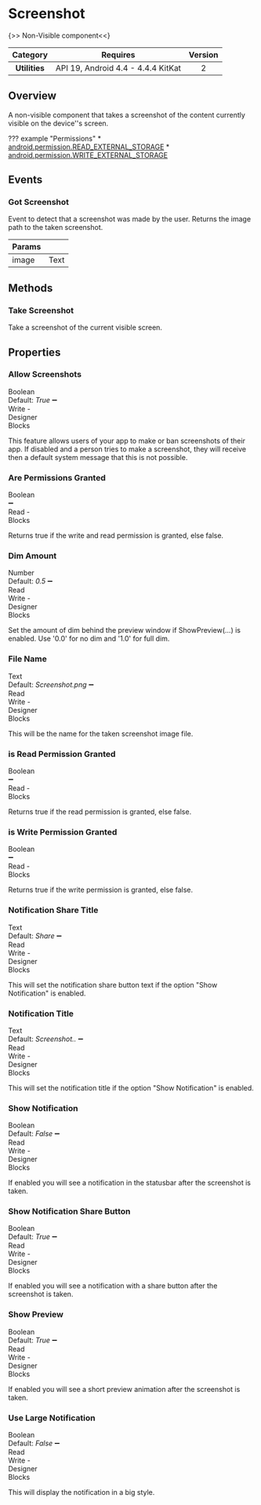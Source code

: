 # Screenshot

{>> Non-Visible component<<}

| Category | Requires | Version |
|:--------:|:-------:|:--------:|
|**Utilities**|<span class="chip chip-any">API 19, Android 4.4 - 4.4.4 KitKat</span>|<span class="chip chip-number">2</span>|

## Overview

A non-visible component that takes a screenshot of the content currently visible on the device''s screen.

??? example "Permissions"
    * [android.permission.READ_EXTERNAL_STORAGE](https://developer.android.com/reference/android/Manifest.permission.html#READ_EXTERNAL_STORAGE)
    * [android.permission.WRITE_EXTERNAL_STORAGE](https://developer.android.com/reference/android/Manifest.permission.html#WRITE_EXTERNAL_STORAGE)

## Events

### Got Screenshot

Event to detect that a screenshot was made by the user. Returns the image path to the taken screenshot.

<div class="block" ai2-block="event" not-rendered="true" value="%7B%22componentName%22:%20%22Screenshot%22,%20%22name%22:%20%22Got%20Screenshot%22,%20%22param%22:%20%5B%22image%22%5D%7D"></div>

| Params | []() |
|--------|------|
|image|<span class="chip chip-text">Text</span>|

## Methods

### Take Screenshot

Take a screenshot of the current visible screen.

<div class="block" ai2-block="method" not-rendered="true" value="%7B%22componentName%22:%20%22Screenshot%22,%20%22name%22:%20%22Take%20Screenshot%22,%20%22output%22:%20false,%20%22param%22:%20%5B%5D%7D"></div>

## Properties

### Allow Screenshots

<span style="user-select: none; white-space:pre-wrap;"><span class="chip chip-boolean">Boolean</span> <span class="chip chip-boolean">Default: <i>True</i></span> :heavy_minus_sign: <span class="chip chip-rw">Write</span>  - <span class="chip chip-bd">Designer</span> <span class="chip chip-bd">Blocks</span></span>

This feature allows users of your app to make or ban screenshots of their app. If disabled and a person tries to make a screenshot, they will receive then a default system message that this is not possible.

<div class="block" ai2-block="property" not-rendered="true" value="%7B%22componentName%22:%20%22Screenshot%22,%20%22name%22:%20%22Allow%20Screenshots%22,%20%22getter%22:%20false%7D"></div>

### Are Permissions Granted

<span style="user-select: none; white-space:pre-wrap;"><span class="chip chip-boolean">Boolean</span> :heavy_minus_sign: <span class="chip chip-rw">Read</span>  - <span class="chip chip-bd">Blocks</span></span>

Returns true if the write and read permission is granted, else false.

<div class="block" ai2-block="property" not-rendered="true" value="%7B%22componentName%22:%20%22Screenshot%22,%20%22name%22:%20%22Are%20Permissions%20Granted%22,%20%22getter%22:%20true%7D"></div>

### Dim Amount

<span style="user-select: none; white-space:pre-wrap;"><span class="chip chip-number">Number</span> <span class="chip chip-number">Default: <i>0.5</i></span> :heavy_minus_sign: <span class="chip chip-rw">Read</span> <span class="chip chip-rw">Write</span>  - <span class="chip chip-bd">Designer</span> <span class="chip chip-bd">Blocks</span></span>

Set the amount of dim behind the preview window if ShowPreview(...) is enabled. Use '0.0' for no dim and '1.0' for full dim.

<div class="block" ai2-block="property" not-rendered="true" value="%7B%22componentName%22:%20%22Screenshot%22,%20%22name%22:%20%22Dim%20Amount%22,%20%22getter%22:%20true%7D"></div>
<div class="block" ai2-block="property" not-rendered="true" value="%7B%22componentName%22:%20%22Screenshot%22,%20%22name%22:%20%22Dim%20Amount%22,%20%22getter%22:%20false%7D"></div>

### File Name

<span style="user-select: none; white-space:pre-wrap;"><span class="chip chip-text">Text</span> <span class="chip chip-text">Default: <i>Screenshot.png</i></span> :heavy_minus_sign: <span class="chip chip-rw">Read</span> <span class="chip chip-rw">Write</span>  - <span class="chip chip-bd">Designer</span> <span class="chip chip-bd">Blocks</span></span>

This will be the name for the taken screenshot image file.

<div class="block" ai2-block="property" not-rendered="true" value="%7B%22componentName%22:%20%22Screenshot%22,%20%22name%22:%20%22File%20Name%22,%20%22getter%22:%20true%7D"></div>
<div class="block" ai2-block="property" not-rendered="true" value="%7B%22componentName%22:%20%22Screenshot%22,%20%22name%22:%20%22File%20Name%22,%20%22getter%22:%20false%7D"></div>

### is Read Permission Granted

<span style="user-select: none; white-space:pre-wrap;"><span class="chip chip-boolean">Boolean</span> :heavy_minus_sign: <span class="chip chip-rw">Read</span>  - <span class="chip chip-bd">Blocks</span></span>

Returns true if the read permission is granted, else false.

<div class="block" ai2-block="property" not-rendered="true" value="%7B%22componentName%22:%20%22Screenshot%22,%20%22name%22:%20%22is%20Read%20Permission%20Granted%22,%20%22getter%22:%20true%7D"></div>

### is Write Permission Granted

<span style="user-select: none; white-space:pre-wrap;"><span class="chip chip-boolean">Boolean</span> :heavy_minus_sign: <span class="chip chip-rw">Read</span>  - <span class="chip chip-bd">Blocks</span></span>

Returns true if the write permission is granted, else false.

<div class="block" ai2-block="property" not-rendered="true" value="%7B%22componentName%22:%20%22Screenshot%22,%20%22name%22:%20%22is%20Write%20Permission%20Granted%22,%20%22getter%22:%20true%7D"></div>

### Notification Share Title

<span style="user-select: none; white-space:pre-wrap;"><span class="chip chip-text">Text</span> <span class="chip chip-text">Default: <i>Share</i></span> :heavy_minus_sign: <span class="chip chip-rw">Read</span> <span class="chip chip-rw">Write</span>  - <span class="chip chip-bd">Designer</span> <span class="chip chip-bd">Blocks</span></span>

This will set the notification share button text if the option "Show Notification" is enabled.

<div class="block" ai2-block="property" not-rendered="true" value="%7B%22componentName%22:%20%22Screenshot%22,%20%22name%22:%20%22Notification%20Share%20Title%22,%20%22getter%22:%20true%7D"></div>
<div class="block" ai2-block="property" not-rendered="true" value="%7B%22componentName%22:%20%22Screenshot%22,%20%22name%22:%20%22Notification%20Share%20Title%22,%20%22getter%22:%20false%7D"></div>

### Notification Title

<span style="user-select: none; white-space:pre-wrap;"><span class="chip chip-text">Text</span> <span class="chip chip-text">Default: <i>Screenshot..</i></span> :heavy_minus_sign: <span class="chip chip-rw">Read</span> <span class="chip chip-rw">Write</span>  - <span class="chip chip-bd">Designer</span> <span class="chip chip-bd">Blocks</span></span>

This will set the notification title if the option "Show Notification" is enabled.

<div class="block" ai2-block="property" not-rendered="true" value="%7B%22componentName%22:%20%22Screenshot%22,%20%22name%22:%20%22Notification%20Title%22,%20%22getter%22:%20true%7D"></div>
<div class="block" ai2-block="property" not-rendered="true" value="%7B%22componentName%22:%20%22Screenshot%22,%20%22name%22:%20%22Notification%20Title%22,%20%22getter%22:%20false%7D"></div>

### Show Notification

<span style="user-select: none; white-space:pre-wrap;"><span class="chip chip-boolean">Boolean</span> <span class="chip chip-boolean">Default: <i>False</i></span> :heavy_minus_sign: <span class="chip chip-rw">Read</span> <span class="chip chip-rw">Write</span>  - <span class="chip chip-bd">Designer</span> <span class="chip chip-bd">Blocks</span></span>

If enabled you will see a notification in the statusbar after the screenshot is taken.

<div class="block" ai2-block="property" not-rendered="true" value="%7B%22componentName%22:%20%22Screenshot%22,%20%22name%22:%20%22Show%20Notification%22,%20%22getter%22:%20true%7D"></div>
<div class="block" ai2-block="property" not-rendered="true" value="%7B%22componentName%22:%20%22Screenshot%22,%20%22name%22:%20%22Show%20Notification%22,%20%22getter%22:%20false%7D"></div>

### Show Notification Share Button

<span style="user-select: none; white-space:pre-wrap;"><span class="chip chip-boolean">Boolean</span> <span class="chip chip-boolean">Default: <i>True</i></span> :heavy_minus_sign: <span class="chip chip-rw">Read</span> <span class="chip chip-rw">Write</span>  - <span class="chip chip-bd">Designer</span> <span class="chip chip-bd">Blocks</span></span>

If enabled you will see a notification with a share button after the screenshot is taken.

<div class="block" ai2-block="property" not-rendered="true" value="%7B%22componentName%22:%20%22Screenshot%22,%20%22name%22:%20%22Show%20Notification%20Share%20Button%22,%20%22getter%22:%20true%7D"></div>
<div class="block" ai2-block="property" not-rendered="true" value="%7B%22componentName%22:%20%22Screenshot%22,%20%22name%22:%20%22Show%20Notification%20Share%20Button%22,%20%22getter%22:%20false%7D"></div>

### Show Preview

<span style="user-select: none; white-space:pre-wrap;"><span class="chip chip-boolean">Boolean</span> <span class="chip chip-boolean">Default: <i>True</i></span> :heavy_minus_sign: <span class="chip chip-rw">Read</span> <span class="chip chip-rw">Write</span>  - <span class="chip chip-bd">Designer</span> <span class="chip chip-bd">Blocks</span></span>

If enabled you will see a short preview animation after the screenshot is taken.

<div class="block" ai2-block="property" not-rendered="true" value="%7B%22componentName%22:%20%22Screenshot%22,%20%22name%22:%20%22Show%20Preview%22,%20%22getter%22:%20true%7D"></div>
<div class="block" ai2-block="property" not-rendered="true" value="%7B%22componentName%22:%20%22Screenshot%22,%20%22name%22:%20%22Show%20Preview%22,%20%22getter%22:%20false%7D"></div>

### Use Large Notification

<span style="user-select: none; white-space:pre-wrap;"><span class="chip chip-boolean">Boolean</span> <span class="chip chip-boolean">Default: <i>False</i></span> :heavy_minus_sign: <span class="chip chip-rw">Read</span> <span class="chip chip-rw">Write</span>  - <span class="chip chip-bd">Designer</span> <span class="chip chip-bd">Blocks</span></span>

This will display the notification in a big style.

<div class="block" ai2-block="property" not-rendered="true" value="%7B%22componentName%22:%20%22Screenshot%22,%20%22name%22:%20%22Use%20Large%20Notification%22,%20%22getter%22:%20true%7D"></div>
<div class="block" ai2-block="property" not-rendered="true" value="%7B%22componentName%22:%20%22Screenshot%22,%20%22name%22:%20%22Use%20Large%20Notification%22,%20%22getter%22:%20false%7D"></div>
